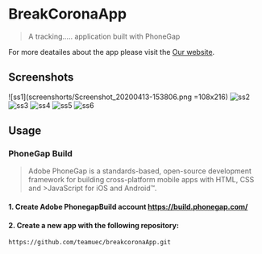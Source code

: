 # BreakCoronaApp
> A tracking..... application built with PhoneGap

For more deatailes about the app please visit the
[Our website](http://zateart.com/breakcorona/).
## Screenshots

![ss1](screenshorts/Screenshot_20200413-153806.png =108x216)
![ss2](screenshorts/Screenshot_20200413-153653.png)
![ss3](screenshorts/Screenshot_20200413-153706.png)
![ss4](screenshorts/Screenshot_20200413-153737.png)
![ss5](screenshorts/Screenshot_20200413-153746.png)
![ss6](screenshorts/Screenshot_20200413-153758.png)



## Usage
### PhoneGap Build

>Adobe PhoneGap is a standards-based, open-source development framework for building cross-platform mobile apps with HTML, CSS and >JavaScript for iOS and Android™.

#### 1. Create Adobe PhonegapBuild account https://build.phonegap.com/

#### 2. Create a new app with the following repository:

    https://github.com/teamuec/breakcoronaApp.git

